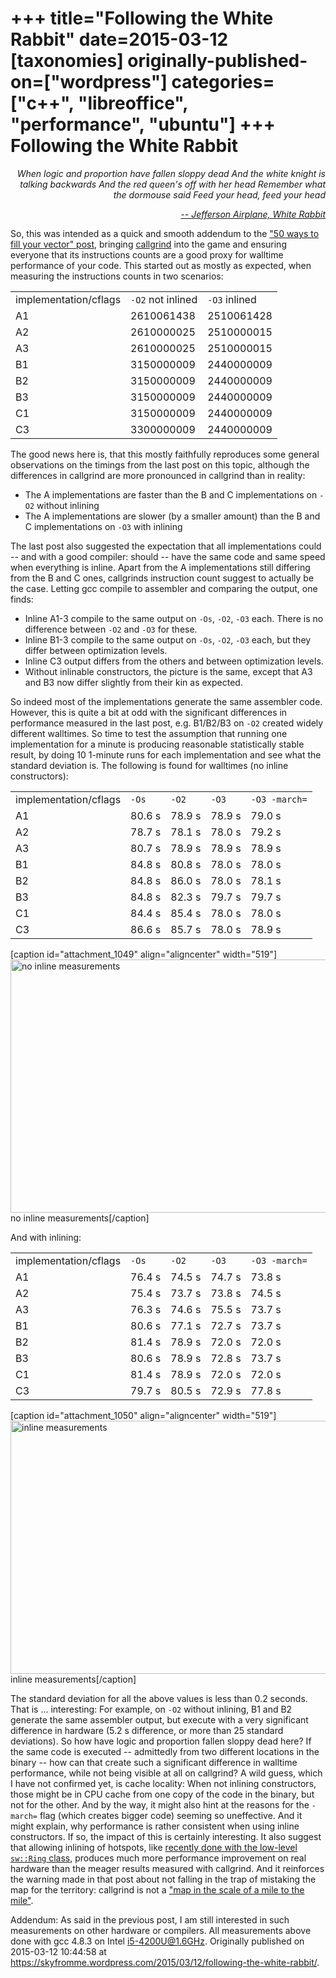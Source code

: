 +++
title="Following the White Rabbit"
date=2015-03-12
[taxonomies]
originally-published-on=["wordpress"]
categories=["c++", "libreoffice", "performance", "ubuntu"]
+++
Following the White Rabbit
==========================

<p style="text-align:right;"><em>When logic and proportion have fallen sloppy dead
And the white knight is talking backwards
And the red queen's off with her head
Remember what the dormouse said
Feed your head, feed your head</em></p>
<p style="text-align:right;"><em><a href="https://www.youtube.com/watch?v=WANNqr-vcx0">-- Jefferson Airplane, White Rabbit</a></em></p>
So, this was intended as a quick and smooth addendum to the <a href="https://skyfromme.wordpress.com/2015/03/02/50-ways-to-fill-your-vector/">"50 ways to fill your vector" post</a>, bringing <a href="http://valgrind.org/docs/manual/cl-manual.html">callgrind</a> into the game and ensuring everyone that its instructions counts are a good proxy for walltime performance of your code. This started out as mostly as expected, when measuring the instructions counts in two scenarios:
<table>
<tbody>
<tr>
<td>implementation/cflags</td>
<td><code>-O2</code> not inlined</td>
<td><code>-O3</code> inlined</td>
</tr>
<tr>
<td>A1</td>
<td>2610061438</td>
<td>2510061428</td>
</tr>
<tr>
<td>A2</td>
<td>2610000025</td>
<td>2510000015</td>
</tr>
<tr>
<td>A3</td>
<td>2610000025</td>
<td>2510000015</td>
</tr>
<tr>
<td>B1</td>
<td>3150000009</td>
<td>2440000009</td>
</tr>
<tr>
<td>B2</td>
<td>3150000009</td>
<td>2440000009</td>
</tr>
<tr>
<td>B3</td>
<td>3150000009</td>
<td>2440000009</td>
</tr>
<tr>
<td>C1</td>
<td>3150000009</td>
<td>2440000009</td>
</tr>
<tr>
<td>C3</td>
<td>3300000009</td>
<td>2440000009</td>
</tr>
</tbody>
</table>
The good news here is, that this mostly faithfully reproduces some general observations on the timings from the last post on this topic, although the differences in callgrind are more pronounced in callgrind than in reality:
<ul>
	<li>The A implementations are faster than the B and C implementations on <code>-O2</code> without inlining</li>
	<li>The A implementations are slower (by a smaller amount) than the B and C implementations on <code>-O3</code> with inlining</li>
</ul>
The last post also suggested the expectation that all implementations could -- and with a good compiler: should -- have the same code and same speed when everything is inline. Apart from the A implementations still differing from the B and C ones, callgrinds instruction count suggest to actually be the case. Letting gcc compile to assembler and comparing the output, one finds:
<ul>
	<li>Inline A1-3 compile to the same output on <code>-Os</code>, <code>-O2</code>, <code>-O3</code> each. There is no difference between <code>-O2</code> and <code>-O3</code> for these.</li>
	<li>Inline B1-3 compile to the same output on <code>-Os</code>, <code>-O2</code>, <code>-O3</code> each, but they differ between optimization levels.</li>
	<li>Inline C3 output differs from the others and between optimization levels.</li>
	<li>Without inlinable constructors, the picture is the same, except that A3 and B3 now differ slightly from their kin as expected.</li>
</ul>
So indeed most of the implementations generate the same assembler code. However, this is quite a bit at odd with the significant differences in performance measured in the last post, e.g. B1/B2/B3 on <code>-O2</code> created widely different walltimes. So time to test the assumption that running one implementation for a minute is producing reasonable statistically stable result, by doing 10 1-minute runs for each implementation and see what the standard deviation is. The following is found for walltimes (no inline constructors):
<table>
<tbody>
<tr>
<td>implementation/cflags</td>
<td><code>-Os</code></td>
<td><code>-O2</code></td>
<td><code>-O3</code></td>
<td><code>-O3 -march=</code></td>
</tr>
<tr>
<td>A1</td>
<td>80.6 s</td>
<td>78.9 s</td>
<td>78.9 s</td>
<td>79.0 s</td>
</tr>
<tr>
<td>A2</td>
<td>78.7 s</td>
<td>78.1 s</td>
<td>78.0 s</td>
<td>79.2 s</td>
</tr>
<tr>
<td>A3</td>
<td>80.7 s</td>
<td>78.9 s</td>
<td>78.9 s</td>
<td>78.9 s</td>
</tr>
<tr>
<td>B1</td>
<td>84.8 s</td>
<td>80.8 s</td>
<td>78.0 s</td>
<td>78.0 s</td>
</tr>
<tr>
<td>B2</td>
<td>84.8 s</td>
<td>86.0 s</td>
<td>78.0 s</td>
<td>78.1 s</td>
</tr>
<tr>
<td>B3</td>
<td>84.8 s</td>
<td>82.3 s</td>
<td>79.7 s</td>
<td>79.7 s</td>
</tr>
<tr>
<td>C1</td>
<td>84.4 s</td>
<td>85.4 s</td>
<td>78.0 s</td>
<td>78.0 s</td>
</tr>
<tr>
<td>C3</td>
<td>86.6 s</td>
<td>85.7 s</td>
<td>78.0 s</td>
<td>78.9 s</td>
</tr>
</tbody>
</table>
[caption id="attachment_1049" align="aligncenter" width="519"]<a href="https://skyfromme.files.wordpress.com/2015/03/noinline1.png"><img class="size-large wp-image-1049" src="https://skyfromme.files.wordpress.com/2015/03/noinline1.png?w=519" alt="no inline measurements" width="519" height="405" /></a> no inline measurements[/caption]

And with inlining:
<table>
<tbody>
<tr>
<td>implementation/cflags</td>
<td><code>-Os</code></td>
<td><code>-O2</code></td>
<td><code>-O3</code></td>
<td><code>-O3 -march=</code></td>
</tr>
<tr>
<td>A1</td>
<td>76.4 s</td>
<td>74.5 s</td>
<td>74.7 s</td>
<td>73.8 s</td>
</tr>
<tr>
<td>A2</td>
<td>75.4 s</td>
<td>73.7 s</td>
<td>73.8 s</td>
<td>74.5 s</td>
</tr>
<tr>
<td>A3</td>
<td>76.3 s</td>
<td>74.6 s</td>
<td>75.5 s</td>
<td>73.7 s</td>
</tr>
<tr>
<td>B1</td>
<td>80.6 s</td>
<td>77.1 s</td>
<td>72.7 s</td>
<td>73.7 s</td>
</tr>
<tr>
<td>B2</td>
<td>81.4 s</td>
<td>78.9 s</td>
<td>72.0 s</td>
<td>72.0 s</td>
</tr>
<tr>
<td>B3</td>
<td>80.6 s</td>
<td>78.9 s</td>
<td>72.8 s</td>
<td>73.7 s</td>
</tr>
<tr>
<td>C1</td>
<td>81.4 s</td>
<td>78.9 s</td>
<td>72.0 s</td>
<td>72.0 s</td>
</tr>
<tr>
<td>C3</td>
<td>79.7 s</td>
<td>80.5 s</td>
<td>72.9 s</td>
<td>77.8 s</td>
</tr>
</tbody>
</table>
[caption id="attachment_1050" align="aligncenter" width="519"]<a href="https://skyfromme.files.wordpress.com/2015/03/inline1.png"><img class="size-large wp-image-1050" src="https://skyfromme.files.wordpress.com/2015/03/inline1.png?w=519" alt="inline measurements" width="519" height="405" /></a> inline measurements[/caption]

The standard deviation for all the above values is less than 0.2 seconds. That is ... interesting: For example, on <code>-O2</code> without inlining, B1 and B2 generate the same assembler output, but execute with a very significant difference in hardware (5.2 s difference, or more than 25 standard deviations). So how have logic and proportion fallen sloppy dead here? If the same code is executed -- admittedly from two different locations in the binary -- how can that create such a significant difference in walltime performance, while not being visible at all on callgrind? A wild guess, which I have not confirmed yet, is cache locality: When not inlining constructors, those might be in CPU cache from one copy of the code in the binary, but not for the other. And by the way, it might also hint at the reasons for the <code>-march=</code> flag (which creates bigger code) seeming so uneffective. And it might explain, why performance is rather consistent when using inline constructors. If so, the impact of this is certainly interesting. It also suggest that allowing inlining of hotspots, like <a href="https://skyfromme.wordpress.com/2015/01/15/swnodeindex-ludicious-speed/">recently done with the low-level <code>sw::Ring</code> class</a>, produces much more performance improvement on real hardware than the meager results measured with callgrind. And it reinforces the warning made in that post about not falling in the trap of mistaking the map for the territory: callgrind is not a <a href="https://en.wikipedia.org/wiki/Map%E2%80%93territory_relation">"map in the scale of a mile to the mile"</a>.

Addendum: As said in the previous post, I am still interested in such measurements on other hardware or compilers. All measurements above done with gcc 4.8.3 on Intel i5-4200U@1.6GHz.
Originally published on 2015-03-12 10:44:58 at https://skyfromme.wordpress.com/2015/03/12/following-the-white-rabbit/.
